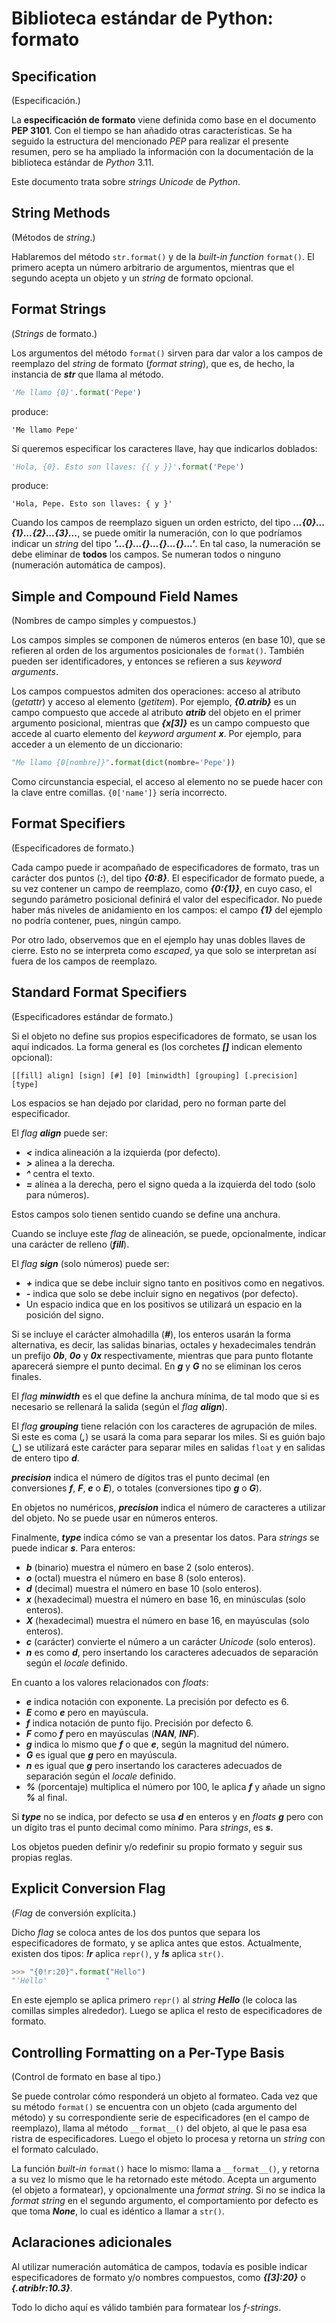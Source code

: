 # Biblioteca estándar de Python: formato

## Specification

(Especificación.)

La **especificación de formato** viene definida como base en el documento **PEP 3101**. Con el tiempo se han añadido otras características. Se ha seguido la estructura del mencionado *PEP* para realizar el presente resumen, pero se ha ampliado la información con la documentación de la biblioteca estándar de *Python* 3.11.

Este documento trata sobre *strings Unicode* de *Python*.

## String Methods

(Métodos de *string*.)

Hablaremos del método `str.format()` y de la *built-in function* `format()`. El primero acepta un número arbitrario de argumentos, mientras que el segundo acepta un objeto y un *string* de formato opcional.

## Format Strings

(*Strings* de formato.)

Los argumentos del método `format()` sirven para dar valor a los campos de reemplazo del *string* de formato (*format string*), que es, de hecho, la instancia de ***str*** que llama al método.

```python
'Me llamo {0}'.format('Pepe')
```

produce:

```
'Me llamo Pepe'
```

Si queremos especificar los caracteres llave, hay que indicarlos doblados:

```python
'Hola, {0}. Esto son llaves: {{ y }}'.format('Pepe')
```

produce:

```
'Hola, Pepe. Esto son llaves: { y }'
```

Cuando los campos de reemplazo siguen un orden estricto, del tipo ***...{0}...{1}...{2}...{3}...***, se puede omitir la numeración, con lo que podríamos indicar un *string* del tipo ***'...{}...{}...{}...{}...'***. En tal caso, la numeración se debe eliminar de **todos** los campos. Se numeran todos o ninguno (numeración automática de campos).

## Simple and Compound Field Names

(Nombres de campo simples y compuestos.)

Los campos simples se componen de números enteros (en base 10), que se refieren al orden de los argumentos posicionales de `format()`. También pueden ser identificadores, y entonces se refieren a sus *keyword arguments*.

Los campos compuestos admiten dos operaciones: acceso al atributo (*getattr*) y acceso al elemento (*getitem*). Por ejemplo, ***{0.atrib}*** es un campo compuesto que accede al atributo ***atrib*** del objeto en el primer argumento posicional, mientras que ***{x[3]}*** es un campo compuesto que accede al cuarto elemento del *keyword argument* ***x***. Por ejemplo, para acceder a un elemento de un diccionario:

```python
"Me llamo {0[nombre]}".format(dict(nombre='Pepe'))
```

Como circunstancia especial, el acceso al elemento no se puede hacer con la clave entre comillas. `{0['name']}` sería incorrecto.

## Format Specifiers

(Especificadores de formato.)

Cada campo puede ir acompañado de especificadores de formato, tras un carácter dos puntos (***:***), del tipo ***{0:8}***. El especificador de formato puede, a su vez contener un campo de reemplazo, como ***{0:{1}}***, en cuyo caso, el segundo parámetro posicional definirá el valor del especificador. No puede haber más niveles de anidamiento en los campos: el campo ***{1}*** del ejemplo no podría contener, pues, ningún campo.

Por otro lado, observemos que en el ejemplo hay unas dobles llaves de cierre. Esto no se interpreta como *escaped*, ya que solo se interpretan así fuera de los campos de reemplazo.

## Standard Format Specifiers

(Especificadores estándar de formato.)

Si el objeto no define sus propios especificadores de formato, se usan los aquí indicados. La forma general es (los corchetes ***[]*** indican elemento opcional):

```
[[fill] align] [sign] [#] [0] [minwidth] [grouping] [.precision] [type]
```

Los espacios se han dejado por claridad, pero no forman parte del especificador.

El *flag* ***align*** puede ser:

- ***\<*** indica alineación a la izquierda (por defecto).
- ***>*** alinea a la derecha.
- ***^*** centra el texto.
- ***=*** alinea a la derecha, pero el signo queda a la izquierda del todo (solo para números).

Estos campos solo tienen sentido cuando se define una anchura.

Cuando se incluye este *flag* de alineación, se puede, opcionalmente, indicar una carácter de relleno (***fill***).

El *flag* ***sign*** (solo números) puede ser:

- ***+*** indica que se debe incluir signo tanto en positivos como en negativos.
- ***-*** indica que solo se debe incluir signo en negativos (por defecto).
- Un espacio indica que en los positivos se utilizará un espacio en la posición del signo.

Si se incluye el carácter almohadilla (***#***), los enteros usarán la forma alternativa, es decir, las salidas binarias, octales y hexadecimales tendrán un prefijo ***0b***, ***0o*** y ***0x*** respectivamente, mientras que para punto flotante aparecerá siempre el punto decimal. En ***g*** y ***G*** no se eliminan los ceros finales.

El *flag* ***minwidth*** es el que define la anchura mínima, de tal modo que si es necesario se rellenará la salida (según el *flag* ***align***).

El *flag* ***grouping*** tiene relación con los caracteres de agrupación de miles. Si este es coma (***,***) se usará la coma para separar los miles. Si es guión bajo (***\_***) se utilizará este carácter para separar miles en salidas `float` y en salidas de entero tipo ***d***.

***precision*** indica el número de dígitos tras el punto decimal (en conversiones ***f***, ***F***, ***e*** o ***E***), o totales (conversiones tipo ***g*** o ***G***).

En objetos no numéricos, ***precision*** indica el número de caracteres a utilizar del objeto. No se puede usar en números enteros.

Finalmente, ***type*** indica cómo se van a presentar los datos. Para *strings* se puede indicar ***s***. Para enteros:

- ***b*** (binario) muestra el número en base 2 (solo enteros).
- ***o*** (octal) muestra el número en base 8 (solo enteros).
- ***d*** (decimal) muestra el número en base 10 (solo enteros).
- ***x*** (hexadecimal) muestra el número en base 16, en minúsculas (solo enteros).
- ***X*** (hexadecimal) muestra el número en base 16, en mayúsculas (solo enteros).
- ***c*** (carácter) convierte el número a un carácter *Unicode* (solo enteros).
- ***n*** es como ***d***, pero insertando los caracteres adecuados de separación según el *locale* definido.

En cuanto a los valores relacionados con *floats*:

- ***e*** indica notación con exponente. La precisión por defecto es 6.
- ***E*** como ***e*** pero en mayúscula.
- ***f*** indica notación de punto fijo. Precisión por defecto 6.
- ***F*** como ***f*** pero en mayúsculas (***NAN***, ***INF***).
- ***g*** indica lo mismo que ***f*** o que ***e***, según la magnitud del número.
- ***G*** es igual que ***g*** pero en mayúscula.
- ***n*** es igual que ***g*** pero insertando los caracteres adecuados de separación según el *locale* definido.
- ***%*** (porcentaje) multiplica el número por 100, le aplica ***f*** y añade un signo ***%*** al final.

Si ***type*** no se indica, por defecto se usa ***d*** en enteros y en *floats* ***g*** pero con un dígito tras el punto decimal como mínimo. Para *strings*, es ***s***.

Los objetos pueden definir y/o redefinir su propio formato y seguir sus propias reglas.

## Explicit Conversion Flag

(*Flag* de conversión explícita.)

Dicho *flag* se coloca antes de los dos puntos que separa los especificadores de formato, y se aplica antes que estos. Actualmente, existen dos tipos: ***!r*** aplica `repr()`, y ***!s*** aplica `str()`.

```python
>>> "{0!r:20}".format("Hello")
"'Hello'             "
```

En este ejemplo se aplica primero `repr()` al *string* ***Hello*** (le coloca las comillas simples alrededor). Luego se aplica el resto de especificadores de formato.

## Controlling Formatting on a Per-Type Basis

(Control de formato en base al tipo.)

Se puede controlar cómo responderá un objeto al formateo. Cada vez que su método `format()` se encuentra con un objeto (cada argumento del método) y su correspondiente serie de especificadores (en el campo de reemplazo), llama al método `__format__()` del objeto, al que le pasa esa ristra de especificadores. Luego el objeto lo procesa y retorna un *string* con el formato calculado.

La función *built-in* `format()` hace lo mismo: llama a `__format__()`, y retorna a su vez lo mismo que le ha retornado este método. Acepta un argumento (el objeto a formatear), y opcionalmente una *format string*. Si no se indica la *format string* en el segundo argumento, el comportamiento por defecto es que toma ***None***, lo cual es idéntico a llamar a `str()`.

## Aclaraciones adicionales

Al utilizar numeración automática de campos, todavía es posible indicar especificadores de formato y/o nombres compuestos, como ***{[3]:20}*** o ***{.atrib!r:10.3}***.

Todo lo dicho aquí es válido también para formatear los *f-strings*.
